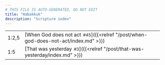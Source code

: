 ```yaml
---
# THIS FILE IS AUTO-GENERATED, DO NOT EDIT
title: "Habakkuk"
description: "Scripture index"
---
```


|  |  |
| --- | --- |
| 1:2,5 | [When God does not act<span style="font-size:smaller; padding-left:0.5em;">#45</span>]({{<relref "/post/when-god-does-not-act/index.md" >}}) |
| 1:5 | [That was yesterday<span style="font-size:smaller; padding-left:0.5em;">#3</span>]({{<relref "/post/that-was-yesterday/index.md" >}}) |
